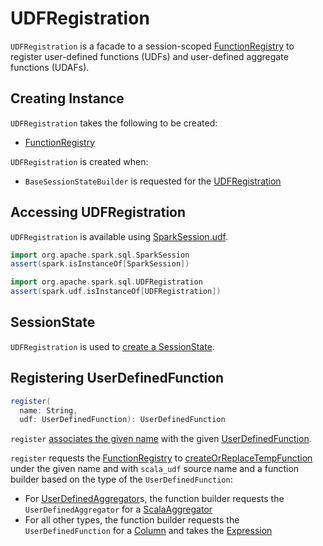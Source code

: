 # UDFRegistration

`UDFRegistration` is a facade to a session-scoped [FunctionRegistry](#functionRegistry) to register user-defined functions (UDFs) and user-defined aggregate functions (UDAFs).

## Creating Instance

`UDFRegistration` takes the following to be created:

* <span id="functionRegistry"> [FunctionRegistry](FunctionRegistry.md)

`UDFRegistration` is created when:

* `BaseSessionStateBuilder` is requested for the [UDFRegistration](BaseSessionStateBuilder.md#udfRegistration)

## Accessing UDFRegistration

`UDFRegistration` is available using [SparkSession.udf](SparkSession.md#udf).

```scala
import org.apache.spark.sql.SparkSession
assert(spark.isInstanceOf[SparkSession])
```

```scala
import org.apache.spark.sql.UDFRegistration
assert(spark.udf.isInstanceOf[UDFRegistration])
```

## <span id="SessionState"> SessionState

`UDFRegistration` is used to [create a SessionState](SessionState.md#UDFRegistration).

## <span id="register"> Registering UserDefinedFunction

```scala
register(
  name: String,
  udf: UserDefinedFunction): UserDefinedFunction
```

`register` [associates the given name](expressions/UserDefinedFunction.md#withName) with the given [UserDefinedFunction](expressions/UserDefinedFunction.md).

`register` requests the [FunctionRegistry](#functionRegistry) to [createOrReplaceTempFunction](FunctionRegistryBase.md#createOrReplaceTempFunction) under the given name and with `scala_udf` source name and a function builder based on the type of the `UserDefinedFunction`:

* For [UserDefinedAggregator](expressions/UserDefinedAggregator.md)s, the function builder requests the `UserDefinedAggregator` for a [ScalaAggregator](expressions/UserDefinedAggregator.md#scalaAggregator)
* For all other types, the function builder requests the `UserDefinedFunction` for a [Column](expressions/UserDefinedFunction.md#apply) and takes the [Expression](Column.md#expr)
